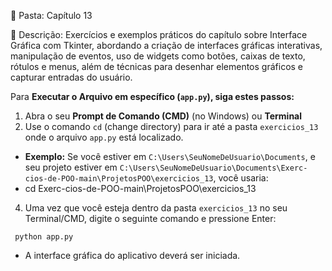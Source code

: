 📁 Pasta: Capítulo 13

📌 Descrição:
Exercícios e exemplos práticos do capítulo sobre Interface Gráfica com Tkinter, abordando a criação de interfaces gráficas interativas, manipulação de eventos, uso de widgets como botões, caixas de texto, rótulos e menus, além de técnicas para desenhar elementos gráficos e capturar entradas do usuário.

Para **Executar o Arquivo em específico (`app.py`), siga estes passos:**
1. Abra o seu **Prompt de Comando (CMD)** (no Windows) ou **Terminal** 
2. Use o comando `cd` (change directory) para ir até a pasta `exercicios_13` onde o arquivo `app.py` está localizado.
* **Exemplo:** Se você estiver em `C:\Users\SeuNomeDeUsuario\Documents`, e seu projeto estiver em `C:\Users\SeuNomeDeUsuario\Documents\Exerc-cios-de-POO-main\ProjetosPOO\exercicios_13`, você usaria:
* cd Exerc-cios-de-POO-main\ProjetosPOO\exercicios_13
4. Uma vez que você esteja dentro da pasta `exercicios_13` no seu Terminal/CMD, digite o seguinte comando e pressione Enter:
  ```
   python app.py
 ```
* A interface gráfica do aplicativo deverá ser iniciada.
